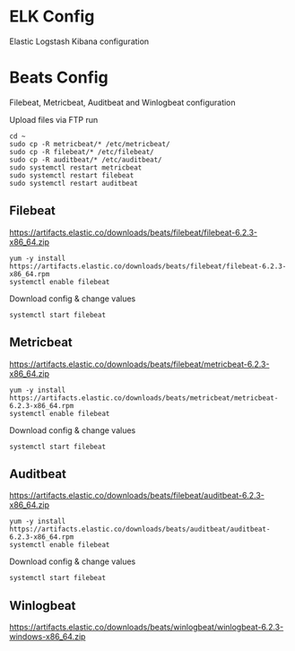 # ELK Config
Elastic Logstash Kibana configuration


# Beats Config
Filebeat, Metricbeat, Auditbeat and Winlogbeat configuration

Upload files via FTP
run
```
cd ~
sudo cp -R metricbeat/* /etc/metricbeat/
sudo cp -R filebeat/* /etc/filebeat/
sudo cp -R auditbeat/* /etc/auditbeat/
sudo systemctl restart metricbeat
sudo systemctl restart filebeat
sudo systemctl restart auditbeat
```

## Filebeat
https://artifacts.elastic.co/downloads/beats/filebeat/filebeat-6.2.3-x86_64.zip
```
yum -y install https://artifacts.elastic.co/downloads/beats/filebeat/filebeat-6.2.3-x86_64.rpm
systemctl enable filebeat
```

Download config & change values

```
systemctl start filebeat
```

## Metricbeat
https://artifacts.elastic.co/downloads/beats/filebeat/metricbeat-6.2.3-x86_64.zip
```
yum -y install https://artifacts.elastic.co/downloads/beats/metricbeat/metricbeat-6.2.3-x86_64.rpm
systemctl enable filebeat
```

Download config & change values

```
systemctl start filebeat
```

## Auditbeat
https://artifacts.elastic.co/downloads/beats/filebeat/auditbeat-6.2.3-x86_64.zip
```
yum -y install https://artifacts.elastic.co/downloads/beats/auditbeat/auditbeat-6.2.3-x86_64.rpm
systemctl enable filebeat
```

Download config & change values

```
systemctl start filebeat
```

## Winlogbeat
https://artifacts.elastic.co/downloads/beats/winlogbeat/winlogbeat-6.2.3-windows-x86_64.zip
